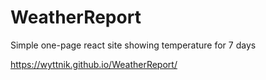 # WeatherReport

Simple one-page react site showing temperature for 7 days

https://wyttnik.github.io/WeatherReport/
